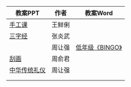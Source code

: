 | 教案PPT                                                      | 作者   | 教案Word                                                     |
| ------------------------------------------------------------ | ------ | ------------------------------------------------------------ |
| [手工课](https://wenku.baidu.com/view/169b223b3a3567ec102de2bd960590c69fc3d868) | 王鲜俐 |                                                              |
| [三字经](https://wenku.baidu.com/view/b128600959fafab069dc5022aaea998fcc2240cc) | 张炎武 |                                                              |
|                                                              | 周让强 | [低年级《BINGO》](https://wenku.baidu.com/view/5d19fc0cae1ffc4ffe4733687e21af45b307fed8) |
| [刮画](https://wenku.baidu.com/view/a47a7394f80f76c66137ee06eff9aef8951e4847) | 周俞君 |                                                              |
| [中华传统礼仪](https://wenku.baidu.com/view/29658cf4dbef5ef7ba0d4a7302768e9951e76eaf) | 周让强 |                                                              |
|                                                              |        |                                                              |
|                                                              |        |                                                              |